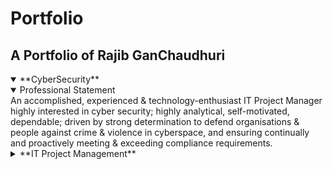 # Portfolio
## A Portfolio of Rajib GanChaudhuri

<details open>
  <summary>**CyberSecurity**</summary>
  <details open>
    <summary>Professional Statement</summary>
    An accomplished, experienced & technology-enthusiast IT Project Manager highly interested in cyber security; 
    highly analytical, self-motivated, dependable; driven by strong determination to defend organisations & people against crime & violence in cyberspace, and ensuring continually and proactively meeting & exceeding  compliance requirements.
  </details>
</details>

<details>
  <summary>**IT Project Management**</summary>
</details>
